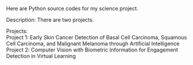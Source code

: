 Here are Python source codes for my science project.<br />

Description: 
There are two projects.<br />

Projects: <br />
Project 1: Early Skin Cancer Detection of Basal Cell Carcinoma, Squamous Cell Carcinoma, and Malignant Melanoma through Artificial Intelligence <br />
Project 2: Computer Vision with Biometric Information for Engagement Detection in Virtual Learning <br />

